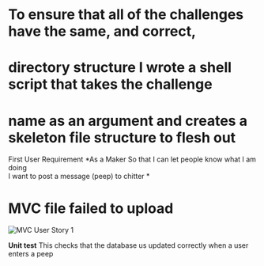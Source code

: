 # To ensure that all of the challenges have the same, and correct,
# directory structure I wrote a shell script that takes the challenge
# name as an argument and creates a skeleton file structure to flesh out

First User Requirement
*As a Maker
So that I can let people know what I am doing  
I want to post a message (peep) to chitter *

# MVC file failed to upload
![MVC User Story 1](/images/mvc_user_story_1.png)
<!-- Format: ![Alt Text](url) -->

**Unit test**
This checks that the database us updated correctly when a user enters a peep
